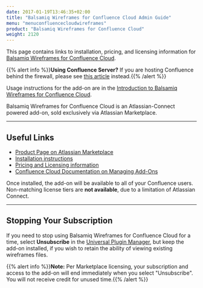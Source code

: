 ```yaml
---
date: 2017-01-19T13:46:35+02:00
title: "Balsamiq Wireframes for Confluence Cloud Admin Guide"
menu: "menuconfluencecloudwireframes"
product: "Balsamiq Wireframes for Confluence Cloud"
weight: 2120
---
```


This page contains links to installation, pricing, and licensing information for [Balsamiq Wireframes for Confluence Cloud](https://marketplace.atlassian.com/plugins/com.balsamiq.mockups.confluence/cloud/overview).

{{% alert info %}}**Using Confluence Server?** If you are hosting Confluence behind the firewall, please see [this article](/confluence/server/wireframes/admin-guide/) instead.{{% /alert %}}

Usage instructions for the add-on are in the [Introduction to Balsamiq Wireframes for Confluence Cloud](../intro/).

Balsamiq Wireframes for Confluence Cloud is an Atlassian-Connect powered add-on, sold exclusively via Atlassian Marketplace.

* * *

## Useful Links

* [Product Page on Atlassian Marketplace](https://marketplace.atlassian.com/plugins/com.balsamiq.mockups.confluence/cloud/overview)
* [Installation instructions](https://marketplace.atlassian.com/plugins/com.balsamiq.mockups.confluence/cloud/installation)
* [Pricing and Licensing information](https://marketplace.atlassian.com/plugins/com.balsamiq.mockups.confluence/cloud/pricing)
* [Confluence Cloud Documentation on Managing Add-Ons](https://confluence.atlassian.com/confcloud/managing-add-ons-or-plugins-724766519.html)

Once installed, the add-on will be available to all of your Confluence users. Non-matching license tiers are **not available**, due to a limitation of Atlassian Connect.

* * *

## Stopping Your Subscription

If you need to stop using Balsamiq Wireframes for Confluence Cloud for a time, select **Unsubscribe** in the [Universal Plugin Manager](https://confluence.atlassian.com/confcloud/managing-add-ons-or-plugins-724766519.html), but keep the add-on installed, if you wish to retain the ability of viewing existing wireframes files.

{{% alert info %}}**Note:** Per Marketplace licensing, your subscription and access to the add-on will end immediately when you select "Unsubscribe". You will not receive credit for unused time.{{% /alert %}}
